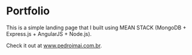 # Portfolio

This is a simple landing page that I built using MEAN STACK (MongoDB + Express.js + AngularJS + Node.js).

Check it out at www.pedroimai.com.br.
